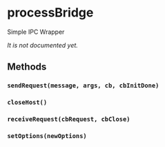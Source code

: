 # processBridge

Simple IPC Wrapper

*It is not documented yet.*

## Methods

### `sendRequest(message, args, cb, cbInitDone)`

### `closeHost()`

### `receiveRequest(cbRequest, cbClose)`

### `setOptions(newOptions)`
